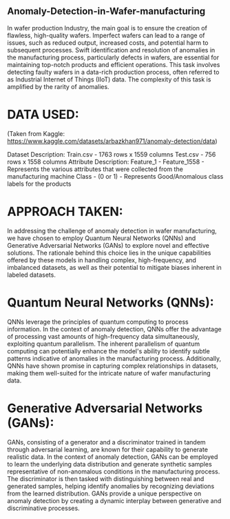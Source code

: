 ## Anomaly-Detection-in-Wafer-manufacturing

In wafer production Industry, the main goal is to ensure the creation of flawless, high-quality wafers. Imperfect wafers can lead to a range of issues, such as reduced output, increased costs, and potential harm to subsequent processes. Swift identification and resolution of anomalies in the manufacturing process, particularly defects in wafers, are essential for maintaining top-notch products and efficient operations. This task involves detecting faulty wafers in a data-rich production process, often referred to as Industrial Internet of Things (IIoT) data. The complexity of this task is amplified by the rarity of anomalies.


# DATA USED:
(Taken from Kaggle: https://www.kaggle.com/datasets/arbazkhan971/anomaly-detection/data)

Dataset Description:
Train.csv - 1763 rows x 1559 columns
Test.csv - 756 rows x 1558 columns
Attribute Description:
Feature_1 - Feature_1558 - Represents the various attributes that were collected from the
manufacturing machine
Class - (0 or 1) - Represents Good/Anomalous class labels for the products


# APPROACH TAKEN:
In addressing the challenge of anomaly detection in wafer manufacturing, we have chosen to
employ Quantum Neural Networks (QNNs) and Generative Adversarial Networks (GANs) to
explore novel and effective solutions. The rationale behind this choice lies in the unique
capabilities offered by these models in handling complex, high-frequency, and imbalanced
datasets, as well as their potential to mitigate biases inherent in labeled datasets.

# Quantum Neural Networks (QNNs):
QNNs leverage the principles of quantum computing to process information. In the context of
anomaly detection, QNNs offer the advantage of processing vast amounts of high-frequency data
simultaneously, exploiting quantum parallelism. The inherent parallelism of quantum computing
can potentially enhance the model's ability to identify subtle patterns indicative of anomalies in
the manufacturing process. Additionally, QNNs have shown promise in capturing complex
relationships in datasets, making them well-suited for the intricate nature of wafer manufacturing
data.
# Generative Adversarial Networks (GANs):
GANs, consisting of a generator and a discriminator trained in tandem through adversarial
learning, are known for their capability to generate realistic data. In the context of anomaly
detection, GANs can be employed to learn the underlying data distribution and generate
synthetic samples representative of non-anomalous conditions in the manufacturing process. The
discriminator is then tasked with distinguishing between real and generated samples, helping
identify anomalies by recognizing deviations from the learned distribution. GANs provide a
unique perspective on anomaly detection by creating a dynamic interplay between generative and
discriminative processes.

